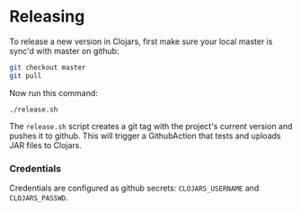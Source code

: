 # Releasing

To release a new version in Clojars, first make sure your local master is sync'd with master on github:

```bash
git checkout master
git pull
```

Now run this command:
```
./release.sh
```

The `release.sh` script creates a git tag with the project's current version and pushes it
to github. This will trigger a GithubAction that tests and uploads JAR files to
Clojars.

### Credentials

Credentials are configured as github secrets: `CLOJARS_USERNAME` and
`CLOJARS_PASSWD`.
